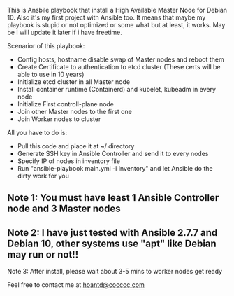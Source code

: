 This is Ansbile playbook that install a High Available Master Node for Debian 10.
Also it's my first project with Ansible too. It means that maybe my playbook is stupid or not optimized or some what but at least, it works.
May be i will update it later if i have freetime.

Scenarior of this playbook:
- Config hosts, hostname disable swap of Master nodes and reboot them
- Create Certificate to authentication to etcd cluster (These certs will be able to use in 10 years)
- Initialize etcd cluster in all Master node
- Install container runtime (Containerd) and kubelet, kubeadm in every node
- Initialize First controll-plane node
- Join other Master nodes to the first one
- Join Worker nodes to cluster

All you have to do is:
- Pull this code and place it at ~/ directory
- Generate SSH key in Ansible Controller and send it to every nodes
- Specify IP of nodes in inventory file
- Run "ansible-playbook main.yml -i inventory" and let Ansible do the dirty work for you

Note 1: You must have least 1 Ansible Controller node and 3 Master nodes
--
Note 2: I have just tested with Ansible 2.7.7 and Debian 10, other systems use "apt" like Debian may run or not!!
--
Note 3: After install, please wait about 3-5 mins to worker nodes get ready

Feel free to contact me at hoantd@coccoc.com
